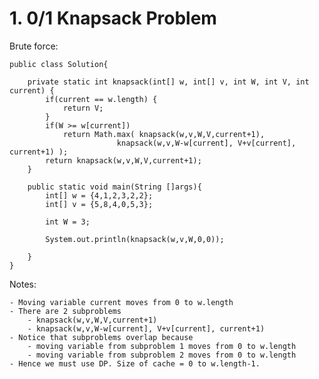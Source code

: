 

# 1. 0/1 Knapsack Problem

Brute force:

    public class Solution{

        private static int knapsack(int[] w, int[] v, int W, int V, int current) {
            if(current == w.length) {
                return V;
            }
            if(W >= w[current])
                return Math.max( knapsack(w,v,W,V,current+1), 
                            knapsack(w,v,W-w[current], V+v[current], current+1) );
            return knapsack(w,v,W,V,current+1);
        }

        public static void main(String []args){
            int[] w = {4,1,2,3,2,2};
            int[] v = {5,8,4,0,5,3};

            int W = 3;

            System.out.println(knapsack(w,v,W,0,0));

        }
    }

Notes:

    - Moving variable current moves from 0 to w.length
    - There are 2 subproblems
        - knapsack(w,v,W,V,current+1)
        - knapsack(w,v,W-w[current], V+v[current], current+1)
    - Notice that subproblems overlap because
        - moving variable from subproblem 1 moves from 0 to w.length
        - moving variable from subproblem 2 moves from 0 to w.length
    - Hence we must use DP. Size of cache = 0 to w.length-1.
